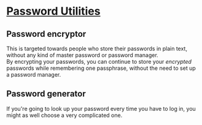 # [Password Utilities](https://ninivert.github.io/PasswordUtility/)

## Password encryptor

This is targeted towards people who store their passwords in plain text, without any kind of master password or password manager.\
By encrypting your passwords, you can continue to store your _encrypted_ passwords while remembering one passphrase, without the need to set up a password manager.

## Password generator

If you're going to look up your password every time you have to log in, you might as well choose a very complicated one.